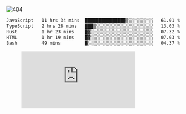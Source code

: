![404](https://user-images.githubusercontent.com/378023/89412096-6f759d80-d761-11ea-8c57-84b30ef3f2b1.png)
<!--START_SECTION:waka-->

```txt
JavaScript   11 hrs 34 mins  ███████████████▒░░░░░░░░░   61.01 %
TypeScript   2 hrs 28 mins   ███▒░░░░░░░░░░░░░░░░░░░░░   13.03 %
Rust         1 hr 23 mins    █▓░░░░░░░░░░░░░░░░░░░░░░░   07.32 %
HTML         1 hr 19 mins    █▓░░░░░░░░░░░░░░░░░░░░░░░   07.03 %
Bash         49 mins         █░░░░░░░░░░░░░░░░░░░░░░░░   04.37 %
```

<!--END_SECTION:waka-->
<figure><embed src="https://wakatime.com/share/@018b853e-267a-435d-a858-33e2b098b9d7/f3c3aa68-553a-4373-a9f9-2d456f62f780.svg"></embed></figure>

